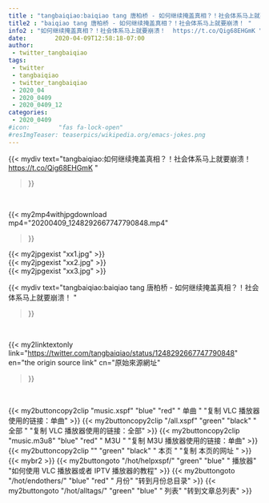 ```yaml
---
title : "tangbaiqiao:baiqiao tang 唐柏桥 - 如何继续掩盖真相？！社会体系马上就要崩溃！ "
title2 : "baiqiao tang 唐柏桥 - 如何继续掩盖真相？！社会体系马上就要崩溃！ "
info2 : "如何继续掩盖真相？！社会体系马上就要崩溃！  https://t.co/Qig68EHGmK "
date:        2020-04-09T12:58:18-07:00
author:
 - twitter_tangbaiqiao
tags:
 - twitter
 - tangbaiqiao
 - twitter_tangbaiqiao
 - 2020_04
 - 2020_0409
 - 2020_0409_12
categories:
 - 2020_0409
#icon:        "fas fa-lock-open"
#resImgTeaser: teaserpics/wikipedia.org/emacs-jokes.png
---
```


{{< mydiv text="tangbaiqiao:如何继续掩盖真相？！社会体系马上就要崩溃！  https://t.co/Qig68EHGmK "
>}}
<br>


{{< my2mp4withjpgdownload mp4="20200409_1248292667747790848.mp4"
>}}

{{< my2jpgexist "xx1.jpg" >}}<br>
{{< my2jpgexist "xx2.jpg" >}}<br>
{{< my2jpgexist "xx3.jpg" >}}<br>



{{< mydiv text="tangbaiqiao:baiqiao tang 唐柏桥 - 如何继续掩盖真相？！社会体系马上就要崩溃！ "
>}}
<br>

{{< my2linktextonly link="https://twitter.com/tangbaiqiao/status/1248292667747790848"
en="the origin source link" cn="原始來源網址"
>}}


<br>

{{< my2buttoncopy2clip "music.xspf"        "blue"   "red"    " 单曲 "  "复制 VLC 播放器使用的链接：单曲" >}} {{< my2buttoncopy2clip "/all.xspf"         "green"  "black"  " 全部 "  "复制 VLC 播放器使用的链接：全部" >}} {{< my2buttoncopy2clip "music.m3u8"        "blue"   "red"    " M3U  "    "复制 M3U 播放器使用的链接：单曲" >}} {{< my2buttoncopy2clip ""                  "green"  "black"  " 本页 "    "复制 本页的网址 " >}} {{< mybr2 >}} {{< my2buttongoto      "/hot/helpxspf/"    "green"  "blue"   " 播放器" "如何使用 VLC 播放器或者 IPTV 播放器的教程" >}} {{< my2buttongoto      "/hot/endothers/"   "blue"   "red"    " 月份"   "转到月份总目录" >}} {{< my2buttongoto      "/hot/alltags/"     "green"  "blue"   " 列表"   "转到文章总列表" >}} 
